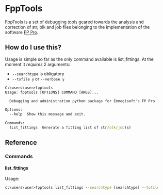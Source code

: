 # FppTools

FppTools is a set of debugging tools geared towards the analysis and correction of str, blk and job files belonging to the implementation of the software [FP Pro](http://www.emmegisoft.com/en/product/fp-pro).

## How do I use this?

Usage is simple so far as the only command available is list_fittings. At the moment it *requires* 2 arguments:

* `--searchtype` is obligatory
* `--tofile y` or `--verbose y`

```cmd
C:\users\user>fpptools
Usage: fpptools [OPTIONS] COMMAND [ARGS]...

  Debugging and administration python package for Emmegisoft's FP Pro

Options:
  --help  Show this message and exit.

Commands:
  list_fittings  Generate a fitting list of str/blk/job(s)
```

## Reference

### Commands

#### list_fittings

Usage:
```cmd
c:\users\user>fpptools list_fittings --searchtype [searchtype] --tofile [y/n] --verbose [y/n]
```

